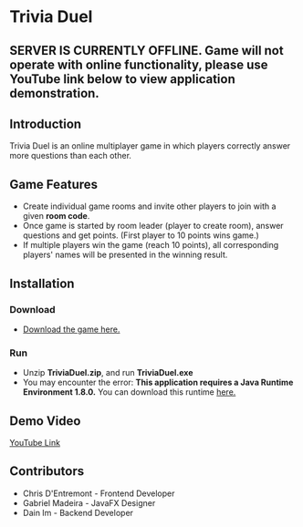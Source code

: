 # Trivia Duel
## SERVER IS CURRENTLY OFFLINE. Game will not operate with online functionality, please use YouTube link below to view application demonstration.
## Introduction
Trivia Duel is an online multiplayer game in which players correctly answer more questions than each other.

## Game Features
- Create individual game rooms and invite other players to join with a given **room code**.
- Once game is started by room leader (player to create room), answer questions and get points. (First player to 10 points wins game.)
- If multiple players win the game (reach 10 points), all corresponding players' names will be presented in the winning result.

## Installation
### Download
- [Download the game here.](https://drive.google.com/file/d/14Q7-iGnI1CgHdzD6mYbYxQhUGjpWvG85/view?usp=sharing)
### Run
- Unzip **TriviaDuel.zip**, and run **TriviaDuel.exe**
- You may encounter the error: **This application requires a Java Runtime Environment 1.8.0.** You can download this runtime [here.](https://www.oracle.com/java/technologies/javase-jre8-downloads.html)
## Demo Video
[YouTube Link](https://www.youtube.com/watch?v=wAYxfCAk73w)
## Contributors
- Chris D'Entremont - Frontend Developer
- Gabriel Madeira - JavaFX Designer
- Dain Im - Backend Developer
